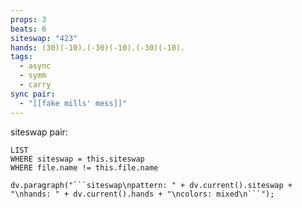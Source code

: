 ```yaml
---
props: 3
beats: 6
siteswap: "423"
hands: (30)(-10).(-30)(-10).(-30)(-10).
tags:
  - async
  - symm
  - carry
sync pair:
  - "[[fake mills' mess]]"
---
```


siteswap pair:
```dataview
LIST
WHERE siteswap = this.siteswap
WHERE file.name != this.file.name
```
```dataviewjs
dv.paragraph("```siteswap\npattern: " + dv.current().siteswap + "\nhands: " + dv.current().hands + "\ncolors: mixed\n```");
```
